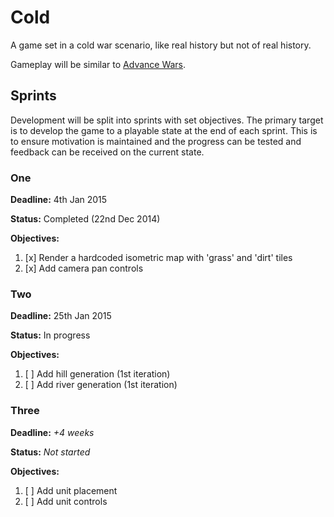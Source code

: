 # Cold

A game set in a cold war scenario, like real history but not of real history.

Gameplay will be similar to [Advance Wars](http://en.wikipedia.org/wiki/Advance_Wars).


## Sprints

Development will be split into sprints with set objectives. The primary target
is to develop the game to a playable state at the end of each sprint. This is
to ensure motivation is maintained and the progress can be tested and feedback
can be received on the current state.


### One

**Deadline:** 4th Jan 2015

**Status:** Completed (22nd Dec 2014)

**Objectives:**

1. [x] Render a hardcoded isometric map with 'grass' and 'dirt' tiles
2. [x] Add camera pan controls


### Two

**Deadline:** 25th Jan 2015

**Status:** In progress

**Objectives:**

1. [ ] Add hill generation (1st iteration)
2. [ ] Add river generation (1st iteration)


### Three

**Deadline:** _+4 weeks_

**Status:** _Not started_

**Objectives:**

1. [ ] Add unit placement
2. [ ] Add unit controls